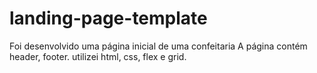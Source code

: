 # landing-page-template

Foi desenvolvido uma página inicial de uma confeitaria
A página contém header, footer.
utilizei html, css, flex e grid.